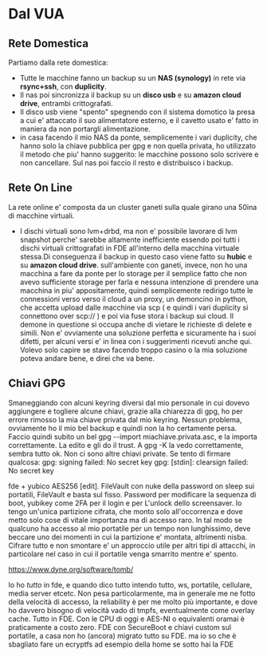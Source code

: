 # Dal VUA

## Rete Domestica
Partiamo dalla rete domestica:
* Tutte le macchine fanno un backup su un __NAS (synology)__ in rete via __rsync+ssh__, con __duplicity__. 
* Il nas poi sincronizza il backup su un __disco usb__ e su __amazon cloud drive__, entrambi crittografati. 
* Il disco usb viene "spento" spegnendo con il sistema domotico la presa a cui e' attaccato il suo alimentatore esterno, e il cavetto usato e' fatto in maniera da non portargli alimentazione.
* in casa facendo il mio NAS da ponte, semplicemente i vari duplicity, che hanno solo la chiave pubblica per gpg e non quella privata, ho utilizzato il metodo che piu' hanno suggerito: le macchine possono solo scrivere e non cancellare. Sul nas poi faccio il resto e distribuisco i backup.

## Rete On Line
La rete online e' composta da un cluster ganeti sulla quale girano una 50ina di macchine virtuali. 
* I dischi virtuali sono lvm+drbd, ma non e' possibile lavorare di lvm snapshot perche' sarebbe altamente inefficiente essendo poi tutti i dischi virtuali crittografati in FDE all'interno della macchina virtuale stessa.Di conseguenza il backup in questo caso viene fatto su __hubic__ e su __amazon cloud drive__.
sull'ambiente con ganeti, invece, non ho una macchina a fare da ponte per lo storage per il semplice fatto che non avevo sufficiente storage per farla e nessuna intenzione di prendere una macchina in piu' appositamente, quindi semplicemente redirigo tutte le connessioni verso verso il cloud a un proxy, un demoncino in python, che accetta upload dalle macchine via scp ( e quindi i vari duplicity si connettono over scp:// ) e poi via fuse stora i backup sui cloud.
Il demone in questione si occupa anche di vietare le richieste di delete e simili.
Non e' ovviamente una soluzione perfetta e sicuramente ha i suoi difetti, per alcuni versi e' in linea con i suggerimenti ricevuti anche qui.
Volevo solo capire se stavo facendo troppo casino o la mia soluzione poteva andare bene, e direi che va bene.

## Chiavi GPG
Smaneggiando con alcuni keyring diversi dal mio personale in cui dovevo aggiungere e togliere alcune chiavi, grazie alla chiarezza di gpg, ho per errore rimosso la mia chiave privata dal mio keyring.
Nessun problema, ovviamente ho il mio bel backup e quindi non la ho certamente persa.
Faccio quindi subito un bel gpg --import miachiave.privata.asc, e la importa correttamente.
La edito e gli do il trust. A gpg -K la vedo correttamente, sembra tutto ok.
Non ci sono altre chiavi private.
Se tento di firmare qualcosa:
gpg: signing failed: No secret key
gpg: [stdin]: clearsign failed: No secret key

 fde + yubico
 AES256 [edit].
 FileVault con nuke della password on sleep sui portatili, FileVault e basta sul fisso. Password per modificare la sequenza di boot, yubikey come 2FA per il login e per L'unlock dello screensaver.
 Io tengo un'unica partizione cifrata, che monto solo all'occorrenza e dove metto solo cose di vitale importanza ma di accesso raro. In tal modo se qualcuno ha accesso al mio portatile per un tempo non lunghissimo, deve beccare uno dei momenti in cui la partizione e' montata, altrimenti nisba. Cifrare tutto e non smontare e' un approccio utile per altri tipi di attacchi, in particolare nel caso in cui il portatile venga smarrito mentre e' spento.
 
https://www.dyne.org/software/tomb/

Io ho *tutto* in fde, e quando dico tutto intendo tutto, ws, portatile, cellulare, media server etcetc. Non pesa particolarmente, ma in generale me ne fotto della velocità di accesso, la reliability è per me molto più importante, e dove ho davvero bisogno di velocità vado di tmpfs, eventualmente come overlay cache.
Tutto in FDE. Con le CPU di oggi e AES-NI o equivalenti oramai è praticamente a costo zero.
FDE con SecureBoot e chiavi custom sul portatile, a casa non ho (ancora) migrato tutto su FDE.
ma io so che è sbagliato fare un ecryptfs ad esempio della home se sotto hai la FDE
